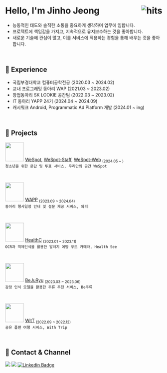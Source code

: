 # Hello, I'm Jinho Jeong <a href="https://hits.seeyoufarm.com"><img align="right" src="https://myhits.vercel.app/api/hit/https%3A%2F%2Fgithub.com%2Fjeongjaino?color=green&label=hits&size=small" alt="hits" /></a>
- 능동적인 태도와 솔직한 소통을 중요하게 생각하며 업무에 임합니다.
- 프로젝트에 책임감을 가지고, 지속적으로 유지보수하는 것을 좋아합니다. 
- 새로운 기술에 관심이 많고, 이를 서비스에 적용하는 경험을 통해 배우는 것을 좋아합니다.

<br/>

## 🌳 Experience
- 국립부경대학교 컴퓨터공학전공 (2020.03 ~ 2024.02)
- 교내 프로그래밍 동아리 WAP (2021.03 ~ 2023.02)
- 창업동아리 SK LOOKIE 공간팀 (2022.03 ~ 2023.02)
- IT 동아리 YAPP 24기 (2024.04 ~ 2024.09)
- 캐시워크 Android, Programmatic Ad Platform 개발 (2024.01 ~ ing)

<br/>

## 🌱 Projects

<img src="https://github.com/user-attachments/assets/251828d8-5b37-4c5e-90f5-f109dd485514" width=60 /> [WeSpot](https://github.com/YAPP-Github/WeSpot-Android), [WeSpot-Staff](https://github.com/wespot-bff/WeSpot-Staff), [WeSpot-Web](https://github.com/wespot-bff/WeSpot-Web) <sub>(2024.05 ~ )</sub>
<br/>`청소년을 위한 문답 및 투표 서비스, 우리만의 공간 WeSpot`

<br/>

<img src="https://github.com/user-attachments/assets/9733f4ad-97e1-4d1f-bf5b-6bacb5d36fc5" width=60 /> [WAPP](https://github.com/pknu-wap/WAPP) <sub>(2023.09 ~ 2024.04)</sub>
<br/>`동아리 행사일정 안내 및 설문 제공 서비스, 와피` 

<br/>

<img src="https://github.com/user-attachments/assets/d0d6e862-7cd9-422b-b860-3fde51c012ff" width=60 /> [HealthC](https://github.com/Solution-Challenge-HealthC/HealthC_Android) <sub>(2023.01 ~ 2023.11)</sub>
<br/>`OCR과 객체인식을 활용한 알러지 예방 푸드 카메라, Health See` 

<br/>

<img src="https://github.com/user-attachments/assets/91f83674-ccca-4023-b851-fdeb05165d1c" width=60 /> [BeJuRyu](https://github.com/pknu-wap/2023_1_WAT_BeJuRyu) <sub>(2023.03 ~ 2023.06)</sub>
<br/> `감정 인식 모델을 활용한 주류 추천 서비스, Be주류`

<br/>

<img src="https://github.com/pknu-wap/2022_2_WAP_APP_TEAM1/assets/108349655/9591d4db-61ae-4c83-b713-8f74e52deb4f" width=60 /> [WitT](https://github.com/pknu-wap/2022_2_WAP_APP_TEAM1) <sub>(2022.09 ~ 2022.12)</sub>
<br/> `공유 플랜 여행 서비스, With Trip`

<br/>

## 🦜 Contact & Channel

<a href="https://jeongjaino.tistory.com"><img src="https://img.shields.io/badge/Tech%20Blog-F05138?style=flat-square&logo=Tistory&logoColor=white&link=https://jeongjaino.tistory.com"/></a>
<a href="https://www.instagram.com/jaino33"><img src="https://img.shields.io/badge/Instagram-E4405F?style=flat-square&logo=Instagram&logoColor=white&link=https://www.instagram.com/jaino33"/></a>
[![Linkedin Badge](https://img.shields.io/badge/-LinkedIn-blue?style=flat-square&logo=Linkedin&logoColor=white&link=https://www.linkedin.com/in/jeongjaino)](https://www.linkedin.com/in/jeongjaino) 
